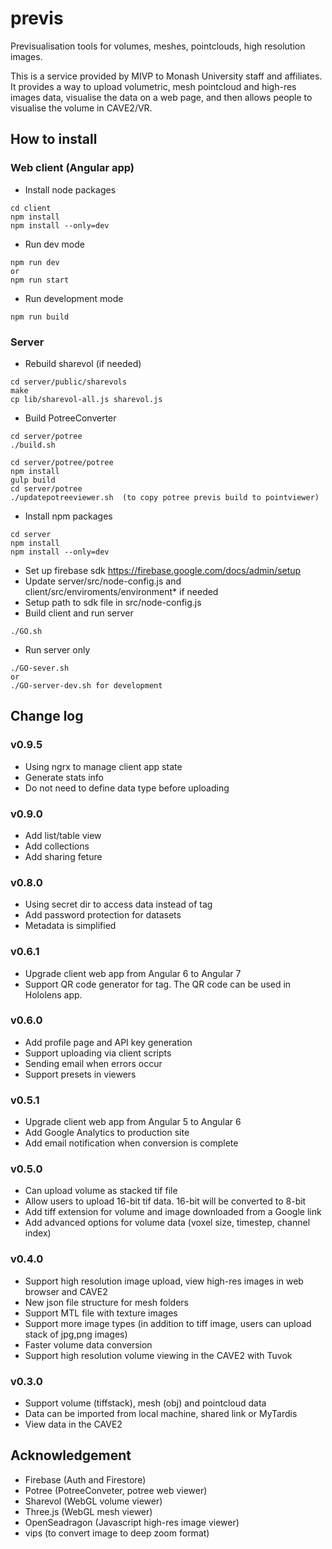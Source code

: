 # previs

Previsualisation tools for volumes, meshes, pointclouds, high resolution images.

This is a service provided by MIVP to Monash University staff and affiliates. 
It provides a way to upload volumetric, mesh pointcloud and high-res images data, visualise the data on a web page, and then allows people to visualise the volume in CAVE2/VR.

## How to install

### Web client (Angular app)

- Install node packages
```
cd client
npm install
npm install --only=dev
```

- Run dev mode
```
npm run dev
or
npm run start
```

- Run development mode
```
npm run build
```

### Server

- Rebuild sharevol (if needed)
```
cd server/public/sharevols
make
cp lib/sharevol-all.js sharevol.js
```

- Build PotreeConverter 
```
cd server/potree
./build.sh

cd server/potree/potree
npm install
gulp build
cd server/potree
./updatepotreeviewer.sh  (to copy potree previs build to pointviewer)
```

- Install npm packages
```
cd server
npm install
npm install --only=dev
```

- Set up firebase sdk https://firebase.google.com/docs/admin/setup
- Update server/src/node-config.js and client/src/enviroments/environment* if needed
- Setup path to sdk file in src/node-config.js
- Build client and run server 
```
./GO.sh
```

- Run server only
```
./GO-sever.sh
or
./GO-server-dev.sh for development
```

## Change log

### v0.9.5

- Using ngrx to manage client app state
- Generate stats info
- Do not need to define data type before uploading

### v0.9.0

- Add list/table view
- Add collections
- Add sharing feture

### v0.8.0

- Using secret dir to access data instead of tag
- Add password protection for datasets
- Metadata is simplified

### v0.6.1

- Upgrade client web app from Angular 6 to Angular 7
- Support QR code generator for tag. The QR code can be used in Hololens app.

### v0.6.0

- Add profile page and API key generation
- Support uploading via client scripts
- Sending email when errors occur
- Support presets in viewers

### v0.5.1

- Upgrade client web app from Angular 5 to Angular 6
- Add Google Analytics to production site
- Add email notification when conversion is complete

### v0.5.0

- Can upload volume as stacked tif file
- Allow users to upload 16-bit tif data. 16-bit will be converted to 8-bit
- Add tiff extension for volume and image downloaded from a Google link
- Add advanced options for volume data (voxel size, timestep, channel index)

### v0.4.0

- Support high resolution image upload, view high-res images in web browser and CAVE2
- New json file structure for mesh folders
- Support MTL file with texture images
- Support more image types (in addition to tiff image, users can upload stack of jpg,png images)
- Faster volume data conversion
- Support high resolution volume viewing in the CAVE2 with Tuvok

### v0.3.0

- Support volume (tiffstack), mesh (obj) and pointcloud data
- Data can be imported from local machine, shared link or MyTardis
- View data in the CAVE2


## Acknowledgement

- Firebase (Auth and Firestore)
- Potree (PotreeConveter, potree web viewer)
- Sharevol (WebGL volume viewer)
- Three.js (WebGL mesh viewer)
- OpenSeadragon (Javascript high-res image viewer)
- vips (to convert image to deep zoom format)